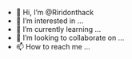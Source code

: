 - 👋 Hi, I’m @Riridonthack
- 👀 I’m interested in ...
- 🌱 I’m currently learning ...
- 💞️ I’m looking to collaborate on ...
- 📫 How to reach me ...

<!---
Riridonthack/Riridonthack is a ✨ special ✨ repository because its `README.md` (this file) appears on your GitHub profile.
You can click the Preview link to take a look at your changes.
--->
